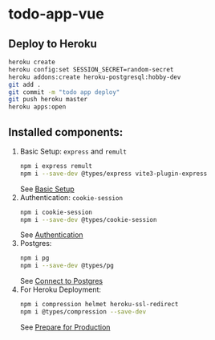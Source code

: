 # todo-app-vue
## Deploy to Heroku
```sh
heroku create
heroku config:set SESSION_SECRET=random-secret
heroku addons:create heroku-postgresql:hobby-dev
git add .
git commit -m "todo app deploy"
git push heroku master
heroku apps:open
```

## Installed components:
1. Basic Setup: `express` and `remult`
   ```sh
   npm i express remult
   npm i --save-dev @types/express vite3-plugin-express
   ```
   See [Basic Setup](https://remult.dev/tutorials/vue/#option-2-step-by-step-setup)
2. Authentication: `cookie-session`
   ```sh
   npm i cookie-session
   npm i --save-dev @types/cookie-session
   ```
   See [Authentication](https://remult.dev/tutorials/vue/auth.html#user-authentication)
3. Postgres:
   ```sh
   npm i pg
   npm i --save-dev @types/pg
   ```
   See [Connect to Postgres](https://remult.dev/tutorials/vue/deployment.html#connect-to-postgres)
4. For Heroku Deployment:
   ```sh
   npm i compression helmet heroku-ssl-redirect
   npm i @types/compression --save-dev
   ```
   See [Prepare for Production](https://remult.dev/tutorials/vue/deployment.html#prepare-for-production)